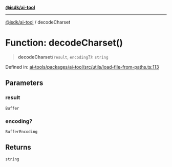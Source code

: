 [**@isdk/ai-tool**](../README.md)

***

[@isdk/ai-tool](../globals.md) / decodeCharset

# Function: decodeCharset()

> **decodeCharset**(`result`, `encoding`?): `string`

Defined in: [ai-tools/packages/ai-tool/src/utils/load-file-from-paths.ts:113](https://github.com/isdk/ai-tool.js/blob/a24331161aecd2d7bbd8dc9f9cd3d984871261cb/src/utils/load-file-from-paths.ts#L113)

## Parameters

### result

`Buffer`

### encoding?

`BufferEncoding`

## Returns

`string`
